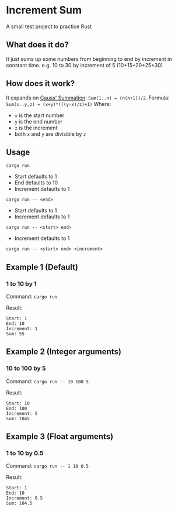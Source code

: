 # Increment Sum
A small test project to practice Rust

## What does it do?
It just sums up some numbers from beginning to end by increment in constant time.
e.g. 10 to 30 by increment of 5 (10+15+20+25+30)

## How does it work?
It expands on [Gauss' Summation](https://letstalkscience.ca/educational-resources/backgrounders/gauss-summation): `Sum(1..n) = (n(n+1))/2`.
Formula: `Sum(x..y,z) = (x+y)*(((y-x)/z)+1)`
Where:
- `x` is the start number
- `y` is the end number
- `z` is the increment
- both `x` and `y` are divisible by `z`

## Usage
`cargo run`
- Start defaults to 1
- End defaults to 10
- Increment defaults to 1

`cargo run -- <end>`
- Start defaults to 1
- Increment defaults to 1

`cargo run -- <start> end>`
- Increment defaults to 1

`cargo run -- <start> end> <increment>`

## Example 1 (Default)
### 1 to 10 by 1
Command: `cargo run`

Result:
```
Start: 1
End: 10
Increment: 1
Sum: 55
```

## Example 2 (Integer arguments)
### 10 to 100 by 5
Command: `cargo run -- 10 100 5`

Result:
```
Start: 10
End: 100
Increment: 5
Sum: 1045
```

## Example 3 (Float arguments)
### 1 to 10 by 0.5
Command: `cargo run -- 1 10 0.5`

Result:
```
Start: 1
End: 10
Increment: 0.5
Sum: 104.5
```